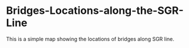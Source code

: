 # Bridges-Locations-along-the-SGR-Line
This is a simple map showing the locations of bridges along SGR line.

